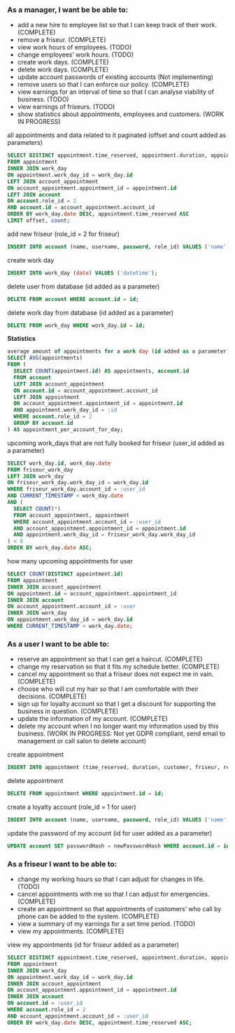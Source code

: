 ### As a manager, I want be be able to:
- add a new hire to employee list so that I can keep track of their work. (COMPLETE)
- remove a friseur. (COMPLETE)
- view work hours of employees. (TODO)
- change employees’ work hours. (TODO)
- create work days. (COMPLETE)
- delete work days. (COMPLETE)
- update account passwords of existing accounts (Not implementing)
- remove users so that I can enforce our policy. (COMPLETE)
- view earnings for an interval of time so that I can analyse viability of business. (TODO)
- view earnings of friseurs. (TODO)
- show statistics about appointments, employees and customers. (WORK IN PROGRESS)

all appointments and data related to it paginated (offset and count added as parameters)
```sql
SELECT DISTINCT appointment.time_reserved, appointment.duration, appointment.customer, appointment.reservation_number, appointment.friseur, appointment.fulfilled, appointment.id, work_day.date 
FROM appointment
INNER JOIN work_day 
ON appointment.work_day_id = work_day.id 
LEFT JOIN account_appointment 
ON account_appointment.appointment_id = appointment.id 
LEFT JOIN account 
ON account.role_id = 2 
AND account.id = account_appointment.account_id 
ORDER BY work_day.date DESC, appointment.time_reserved ASC 
LIMIT offset, count;
```

add new friseur (role_id = 2 for friseur)
```sql
INSERT INTO account (name, username, password, role_id) VALUES ('name', 'username', passwordHash, role_id);
```

create work day 
```sql
INSERT INTO work_day (date) VALUES ('datetime');
```

delete user from database (id added as a parameter)
```sql
DELETE FROM account WHERE account.id = id;
```

delete work day from database (id added as a parameter)
```sql
DELETE FROM work_day WHERE work_day.id = id;
```

**Statistics**
```sql
average amount of appointments for a work day (id added as a parameter)
SELECT AVG(appointments) 
FROM (
  SELECT COUNT(appointment.id) AS appointments, account.id 
  FROM account 
  LEFT JOIN account_appointment 
  ON account.id = account_appointment.account_id 
  LEFT JOIN appointment 
  ON account_appointment.appointment_id = appointment.id 
  AND appointment.work_day_id = :id 
  WHERE account.role_id = 2 
  GROUP BY account.id
) AS appointment_per_account_for_day;
```

upcoming work_days that are not fully booked for friseur (user_id added as a parameter)
```sql
SELECT work_day.id, work_day.date 
FROM friseur_work_day 
LEFT JOIN work_day 
ON friseur_work_day.work_day_id = work_day.id 
WHERE friseur_work_day.account_id = :user_id
AND CURRENT_TIMESTAMP < work_day.date 
AND (
  SELECT COUNT(*) 
  FROM account_appointment, appointment 
  WHERE account_appointment.account_id = :user_id
  AND account_appointment.appointment_id = appointment.id 
  AND appointment.work_day_id = friseur_work_day.work_day_id
) < 8 
ORDER BY work_day.date ASC;
```

how many upcoming appointments for user 
```sql
SELECT COUNT(DISTINCT appointment.id) 
FROM appointment 
INNER JOIN account_appointment 
ON appointment.id = account_appointment.appointment_id 
INNER JOIN account 
ON account_appointment.account_id = :user 
INNER JOIN work_day 
ON appointment.work_day_id = work_day.id 
WHERE CURRENT_TIMESTAMP < work_day.date;
```

### As a user I want to be able to:
- reserve an appointment so that I can get a haircut. (COMPLETE)
- change my reservation so that it fits my schedule better. (COMPLETE)
- cancel my appointment so that a friseur does not expect me in vain. (COMPLETE)
- choose who will cut my hair so that I am comfortable with their decisions. (COMPLETE)
- sign up for loyalty account so that I get a discount for supporting the business in question. (COMPLETE)
- update the information of my account. (COMPLETE)
- delete my account when I no longer want my information used by this business. (WORK IN PROGRESS: Not yet GDPR compliant, send email to management or call salon to delete account)

create appointment
```sql
INSERT INTO appointment (time_reserved, duration, customer, friseur, reservation_number, fulfilled, work_day_id) VALUES ('time', 1, 'customer name', 'friseur name', '12345678', work_day_id);
```

delete appointment
```sql
DELETE FROM appointment WHERE appointment.id = id;
```

create a loyalty account (role_id = 1 for user)
```sql
INSERT INTO account (name, username, password, role_id) VALUES ('name', 'username', passwordHash, role_id);
```

update the password of my account (id for user added as a parameter)
```sql
UPDATE account SET passwordHash = newPasswordHash WHERE account.id = id;
```


### As a friseur I want to be able to:
- change my working hours so that I can adjust for changes in life. (TODO)
- cancel appointments with me so that I can adjust for emergencies. (COMPLETE)
- create an appointment so that appointments of customers’ who call by phone can be added to the system. (COMPLETE)
- view a summary of my earnings for a set time period. (TODO)
- view my appointments. (COMPLETE)

view my appointments (id for friseur added as a parameter)
```sql
SELECT DISTINCT appointment.time_reserved, appointment.duration, appointment.customer, appointment.reservation_number, account.name, appointment.fulfilled, appointment.id, work_day.date 
FROM appointment 
INNER JOIN work_day 
ON appointment.work_day_id = work_day.id 
INNER JOIN account_appointment 
ON account_appointment.appointment_id = appointment.id 
INNER JOIN account 
ON account.id = :user_id
WHERE account.role_id = 2 
AND account_appointment.account_id = :user_id
ORDER BY work_day.date DESC, appointment.time_reserved ASC;
```